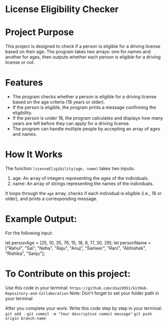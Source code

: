 # License Eligibility Checker

# Project Purpose
This project is designed to check if a person is eligible for a driving license based on their age. The program takes two arrays: one for names and another for ages, then outputs whether each person is eligible for a driving license or not.

# Features
- The program checks whether a person is eligible for a driving license based on the age criteria (18 years or older).
- If the person is eligible, the program prints a message confirming the eligibility.
- If the person is under 18, the program calculates and displays how many years are left before they can apply for a driving license.
- The program can handle multiple people by accepting an array of ages and names.

# How It Works
The function `licenseEligibility(age, name)` takes two inputs:
1. age: An array of integers representing the ages of the individuals.
2. name: An array of strings representing the names of the individuals.

It loops through the `age` array, checks if each individual is eligible (i.e., 18 or older), and prints a corresponding message.

# Example Output:
For the following input:

let personAge = [25, 10, 35, 76, 15, 18, 8, 17, 30, 29];
let personName = ["Rahul", "Sai", "Neha", "Raju", "Anuj", "Sameer", "Rani", "Abhishek", "Rishika", "Sanju"];

# To Contribute on this project:
Use this code in your terminal:
            `https://github.com/oSai9951/GitHub-Repository-and-Collaboration` 
        Note: Don't forget to set your folder path in your terminal

After you complete your work:
 Write this code step by step in your terminal:
            `git add .`
            `git commit -m "Your descriptive commit message"`
            `git push origin branch-name`
        


